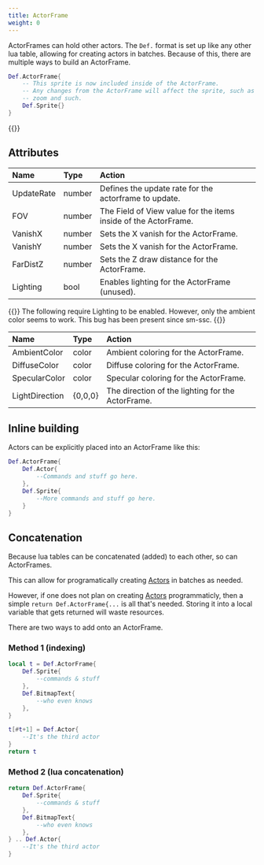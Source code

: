 ```yaml
---
title: ActorFrame
weight: 0
---
```


ActorFrames can hold other actors. The ``Def.`` format is set up like any other lua table, allowing for creating actors in batches. Because of this, there are multiple ways to build an ActorFrame.

```lua
Def.ActorFrame{
    -- This sprite is now included inside of the ActorFrame.
    -- Any changes from the ActorFrame will affect the sprite, such as position, rotation,
    -- zoom and such.
    Def.Sprite{}
}
```

{{<toc>}}

## Attributes
| Name | Type | Action |
| :--- | :--- | :----- |
UpdateRate | number | Defines the update rate for the actorframe to update.
FOV | number | The Field of View value for the items inside of the ActorFrame.
VanishX | number | Sets the X vanish for the ActorFrame.
VanishY | number | Sets the X vanish for the ActorFrame.
FarDistZ | number | Sets the Z draw distance for the ActorFrame.
Lighting | bool | Enables lighting for the ActorFrame (unused).

{{<hint>}}
The following require Lighting to be enabled. However, only the ambient color seems to work. This bug has been present since sm-ssc.
{{</hint>}}

| Name | Type | Action |
| :--- | :--- | :----- |
AmbientColor | color | Ambient coloring for the ActorFrame.
DiffuseColor | color | Diffuse coloring for the ActorFrame.
SpecularColor | color | Specular coloring for the ActorFrame.
LightDirection | {0,0,0} | The direction of the lighting for the ActorFrame.

## Inline building

Actors can be explicitly placed into an ActorFrame like this:
```lua
Def.ActorFrame{
	Def.Actor{
		--Commands and stuff go here.
	},
	Def.Sprite{
		--More commands and stuff go here.
	}
}
```

## Concatenation

Because lua tables can be concatenated (added) to each other, so can ActorFrames.

This can allow for programatically creating [Actors](../actor/) in batches as needed.

However, if one does not plan on creating [Actors](../actor/) programmaticly, then a simple `return Def.ActorFrame{...` is all that's needed. Storing it into a local variable that gets returned will waste resources.

There are two ways to add onto an ActorFrame.

<!-- TODO: There's probably better ways to show this. -->
### Method 1 (indexing)
```lua
local t = Def.ActorFrame{
	Def.Sprite{
		--commands & stuff
	},
	Def.BitmapText{
		--who even knows
	},
}

t[#t+1] = Def.Actor{
	--It's the third actor
}
return t
```

### Method 2 (lua concatenation)
```lua
return Def.ActorFrame{
	Def.Sprite{
		--commands & stuff
	},
	Def.BitmapText{
		--who even knows
	},
} .. Def.Actor{
	--It's the third actor
}
```